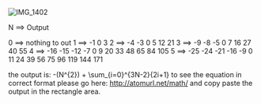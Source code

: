 ![IMG_1402](https://user-images.githubusercontent.com/62848804/88523255-8ee92980-cfef-11ea-9473-1248057b4585.jpeg)

N ==>                  Output

0 ==>              nothing to out
1 ==>  -1  0  3
2 ==>  -4  -3  0  5  12  21
3 ==>  -9 -8  -5  0  7  16  27  40  55
4 ==> -16  -15  -12  -7  0  9  20  33  48  65  84  105
5 ==> -25  -24  -21  -16  -9  0  11  24  39  56  75  96  119  144  171


the output is: -(N^{2}) + \sum_{i=0}^{3N-2}{2i+1} 
to see the equation in correct format please go here: http://atomurl.net/math/
and copy paste the output in the rectangle area.


